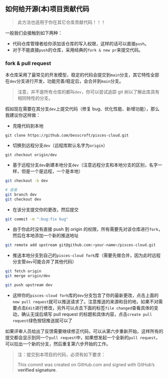 ## 如何给开源(本)项目贡献代码

> 此方法也适用于你在其它仓库贡献代码！！！

一般我们会接触到如下两种：

- 代码仓库管理者给你添加该仓库的写入权限，这样的话可以直接`push`。
- 对于不能直接`push`的仓库，采用经典的`fork & new pr`来提交代码。

### fork & pull request

本仓库采用了最常见的开发模型，稳定的代码会提交到`main`分支，其它特性全部在`dev`分支进行开发，功能完善/稳定后，会合并到`main`分支。

> 注意，并不是所有仓库的都叫`dev`，你可以尝试追踪 git 树以了解此库具有相同特性的分支。

假如现在需要在其分支`dev`上提交代码（修复 bug、优化性能、新增功能），那么我建议你这样做：

* 克隆代码到本地

```
git clone https://github.com/besscroft/pisces-cloud.git
```

* 切换到远程分支`dev`（远程库默认名字为`origin`）

```
git checkout origin/dev
```

* 基于远程分支`dev`新建本地分支`dev`（注意远程分支和本地分支的区别，名字一样，但是一个是远程，一个是本地）

```bash
git checkout -b dev

# 或者
git branch dev
git checkout dev
```

* 在该分支提交你的更改，然后提交

```bash
git commit -m ":bug:fix bug"
```

* 由于你此时没有直接 push 到 origin 的权限，所有需要先对该仓库进行`fork`，然后在本地添加一个新的推送地址

```bash
git remote add upstream git@github.com:<your-name>/pisces-cloud.git
```

* 推送本地分支到自己的`pisces-cloud fork`库（需要先做合并，因为此时远程分支管`dev`可能合并了其他代码）

```bash
git fetch origin
git merge origin/dev

git push upstream dev
```

* 这样你的`pisces-cloud fork`库的`dev`分支包含了你的最新更改，点击上面的`new pull request`就可以推送请求了。注意推送的来源和目的地，如果不对需要点击`Edit`进行修改，另外可以点击下面的标签`file changed`查看具体的变动，确认无误后填写 pull request 的标题和具体内容，点击`create pull request`绿色按钮推送就可以了

如果评审人员给出了反馈需要继续修正代码，可以从第六步重新开始，这样所有的提交都会显示到同一个`pull request`中，如果想发起一个全新的`pull request`，可以拉出一个新的分支，然后重复第六步开始的工作。

> 注：提交到本项目的代码，必须有如下要求：
>
> This commit was created on GitHub.com and signed with GitHub’s **verified signature**.